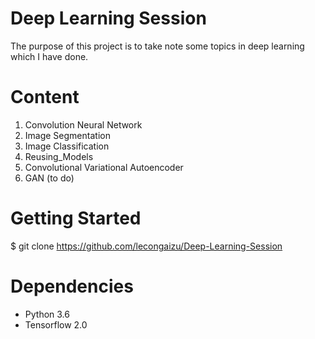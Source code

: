 # Deep Learning Session
The purpose of this project is to take note some topics in deep learning which I have done. 

# Content 
1. Convolution Neural Network
2. Image Segmentation 
3. Image Classification
4. Reusing_Models
5. Convolutional Variational Autoencoder
6. GAN (to do)

# Getting Started 

$ git clone https://github.com/lecongaizu/Deep-Learning-Session

# Dependencies 
- Python 3.6
- Tensorflow 2.0


